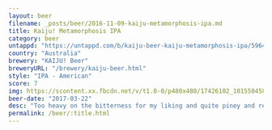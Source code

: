 ```yaml
---
layout: beer
filename: _posts/beer/2016-11-09-kaiju-metamorphosis-ipa.md
title: Kaiju! Metamorphosis IPA
category: beer
untappd: "https://untappd.com/b/kaiju-beer-kaiju-metamorphosis-ipa/596462"
country: "Australia"
brewery: "KAIJU! Beer"
breweryURL: "/brewery/kaiju-beer.html"
style: "IPA - American"
score: 7
img: https://scontent.xx.fbcdn.net/v/t1.0-0/p480x480/17426102_10155045838653745_94653151956156542_n.jpg?oh=b49175743a1508246b6e381a880a5742&oe=5965BA64
beer-date: "2017-03-22"
desc: "Too heavy on the bitterness for my liking and quite piney and resiny. Having a couple would be nice to give me more time to get used to it and pick out the hop flavours over the bitterness"
permalink: /beer/:title.html
---
```

